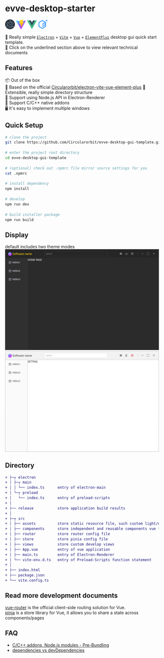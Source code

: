 # evve-desktop-starter

[<img width="32" height="32" src="./src/assets/img/electron.svg"/>](https://www.electronjs.org/)
[<img width="32" height="32" src="./src/assets/img/vite.svg"/>](https://vitejs.dev/)
[<img width="32" height="32" src="./src/assets/img/vue.svg"/>](https://vuejs.org/)
[<img width="32" height="32" src="./src/assets/img/element.svg"/>](https://element-plus.org/)

🥳 Really simple <u>[`Electron`](https://www.electronjs.org/)</u> + <u>[`Vite`](https://vitejs.dev/)</u> + <u>[`Vue`](https://vuejs.org/)</u> + <u>[`ElementPlus`](https://element-plus.org/)</u> desktop gui quick start template.  
💖 Click on the underlined section above to view relevant technical documents

## Features

📦 Out of the box  
🎯 Based on the official [Circularorbit/electron-vite-vue-element-plus](https://github.com/Circularorbit/electron-vite-vue-element-plus.git)
🌱 Extensible, really simple directory structure  
💪 Support using Node.js API in Electron-Renderer  
🔩 Support C/C++ native addons  
🖥 It's easy to implement multiple windows

## Quick Setup

```sh
# clone the project
git clone https://github.com/Circularorbit/evve-desktop-gui-template.git

# enter the project root directory
cd evve-desktop-gui-template

# (optional) check out .npmrc file mirror source settings for you 
cat .npmrc

# install dependency
npm install

# develop
npm run dev

# build installer package
npm run build
```

## Display
default includes two theme modes
![dark.png](dark.png)
![light.png](light.png)

## Directory

```diff
+ ├─┬ electron
+ │ ├─┬ main
+ │ │ └── index.ts      entry of electron-main
+ │ └─┬ preload
+ │   └── index.ts      entry of preload-scripts
+ │ 
+ ├── release           store application build results
+ │ 
+ ├─┬ src
+ │ ├── assets          store static resource file, such custom light/dark theme and image file, 
+ │ ├── components      store independent and reusable components vue file
+ │ ├── router          store router config file
+ │ ├── store           store pinia config file
+ │ ├── views           store custom develop views
+ │ ├── App.vue         entry of vue application
+ │ ├── main.ts         entry of Electron-Renderer
+ │ └── vite-env.d.ts   entry of Preload-Scripts function statement
+ │ 
+ ├── index.html
+ ├── package.json
+ └── vite.config.ts
```

## Read more development documents
[vue-router](https://router.vuejs.org/zh/) is the official client-side routing solution for Vue.  
[pinia](https://pinia.vuejs.org/zh/introduction.html) is a store library for Vue, it allows you to share a state across components/pages

## FAQ

- [C/C++ addons, Node.js modules - Pre-Bundling](https://github.com/electron-vite/vite-plugin-electron-renderer#dependency-pre-bundling)
- [dependencies vs devDependencies](https://github.com/electron-vite/vite-plugin-electron-renderer#dependencies-vs-devdependencies)
